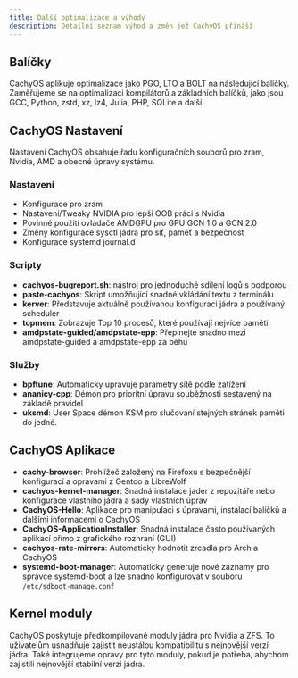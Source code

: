 ```yaml
---
title: Další optimalizace a výhody
description: Detailní seznam výhod a změn jež CachyOS přináší
---
```


## Balíčky

CachyOS aplikuje optimalizace jako PGO, LTO a BOLT na následující balíčky.
Zaměřujeme se na optimalizaci kompilátorů a základních balíčků, jako jsou GCC, Python, zstd, xz, lz4, Julia, PHP, SQLite a další.

## CachyOS Nastavení

Nastavení CachyOS obsahuje řadu konfiguračních souborů pro zram, Nvidia, AMD a obecné úpravy systému.

### Nastavení

- Konfigurace pro zram
- Nastavení/Tweaky NVIDIA pro lepší OOB práci s Nvidia
- Povinné použití ovladače AMDGPU pro GPU GCN 1.0 a GCN 2.0
- Změny konfigurace sysctl jádra pro síť, paměť a bezpečnost
- Konfigurace systemd journal.d

### Scripty

- **cachyos-bugreport.sh**: nástroj pro jednoduché sdílení logů s podporou
- **paste-cachyos**: Skript umožňující snadné vkládání textu z terminálu
- **kerver**: Představuje aktuálně používanou konfiguraci jádra a používaný scheduler
- **topmem**: Zobrazuje Top 10 procesů, které používají nejvíce paměti
- **amdpstate-guided/amdpstate-epp**: Přepínejte snadno mezi amdpstate-guided a amdpstate-epp za běhu

### Služby

- **bpftune**: Automaticky upravuje parametry sítě podle zatížení
- **ananicy-cpp**: Démon pro prioritní úpravu souběžnosti sestavený na základě pravidel
- **uksmd**: User Space démon KSM pro slučování stejných stránek paměti do jedné.

## CachyOS Aplikace

- **cachy-browser**: Prohlížeč založený na Firefoxu s bezpečnější konfigurací a opravami z Gentoo a LibreWolf
- **cachyos-kernel-manager**: Snadná instalace jader z repozitáře nebo konfigurace vlastního jádra a sady vlastních úprav
- **CachyOS-Hello**: Aplikace pro manipulaci s úpravami, instalací balíčků a dalšími informacemi o CachyOS
- **CachyOS-ApplicationInstaller**: Snadná instalace často používaných aplikací přímo z grafického rozhraní (GUI)
- **cachyos-rate-mirrors**: Automaticky hodnotit zrcadla pro Arch a CachyOS
- **systemd-boot-manager**: Automaticky generuje nové záznamy pro správce systemd-boot a lze snadno konfigurovat v souboru `/etc/sdboot-manage.conf`

## Kernel moduly

CachyOS poskytuje předkompilované moduly jádra pro Nvidia a ZFS.
To uživatelům usnadňuje zajistit neustálou kompatibilitu s nejnovější verzí jádra. Také integrujeme opravy pro tyto moduly, pokud je potřeba, abychom zajistili nejnovější stabilní verzi jádra.
